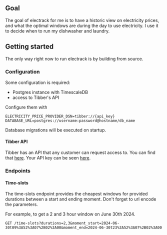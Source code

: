 ## Goal

The goal of electrack for me is to have a historic view on electricity prices, and what the optimal windows are during the day to use electricity. I use it to decide when to run my dishwasher and laundry.




## Getting started
The only way right now to run electrack is by building from source. 

### Configuration
Some configuration is required:

- Postgres instance with TimescaleDB
- access to Tibber's API

Configure them with
```env
ELECTRICITY_PRICE_PROVIDER_DSN=tibber://{api_key}
DATABASE_URL=postgres://username:password@hostname/db_name
```

Database migrations will be executed on startup.

#### Tibber API
Tibber has an API that any customer can request access to. You can find that [here](https://developer.tibber.com/). Your API key can be seen [here](https://developer.tibber.com/settings/access-token).



### Endpoints

#### Time-slots
The time-slots endpoint provides the cheapest windows for provided durations between a start and ending moment. Don't forget to url encode the parameters.

For example, to get a 2 and 3 hour window on June 30th 2024.  
```http
GET /time-slots?durations=2,3&moment_start=2024-06-30t09%3A52%3A07%2B02%3A00&moment_end=2024-06-30t23%3A52%3A07%2B02%3A00
```


